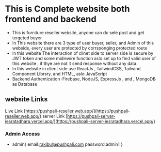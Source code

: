 # This is Complete website both frontend and backend

* This is furniture reseller website, anyone can do sele post and get tergeted buyer
* In This website there are 3 type of user buyer, seller, and Admin of this webside, every user are protected by corrsponging  protected route
* In this website The interaction of clinet side to server side is secure by JWT token and some midlewire function aslo set up to find valid user of this website , if thye are not it send response without any data.
* In this website  in client side use ReactJs , TailwindCSS, Tailwind Component Librsry, and HTML, aslo JavaScript
*  Backend  Authentication :Firebase, NodeJS, ExpressJs , and , MongoDB as Database 


## website Links
Live Link [https://pushpali-reseller.web.app/](https://pushpali-reseller.web.app/)
server Link  [https://pushpali-server-iesratadhara.vercel.app/](https://pushpali-server-iesratadhara.vercel.app/)

### Admin Access

* admin{
    email:rakibul@pushpali.com
    password:admin1
}

  

 
 

 
 